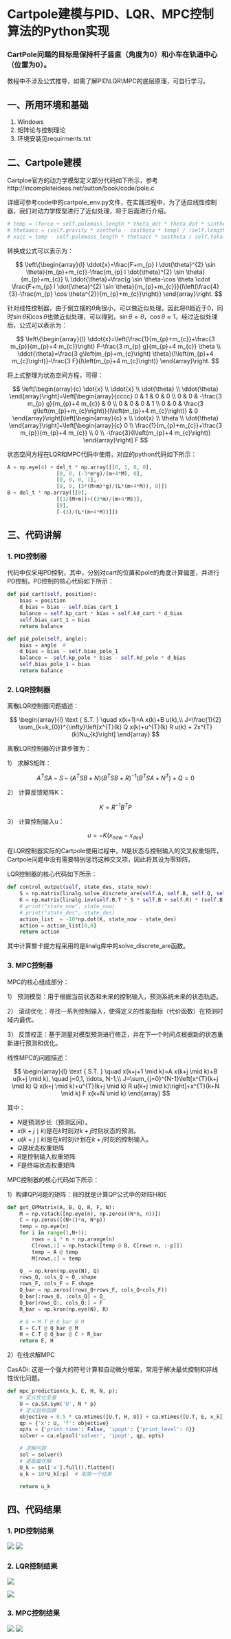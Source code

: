 # Cartpole建模与PID、LQR、MPC控制算法的Python实现

### CartPole问题的目标是保持杆子竖直（角度为0）和小车在轨道中心（位置为0）。

教程中不涉及公式推导，如需了解PID\LQR\MPC的底层原理，可自行学习。

## 一、所用环境和基础
1. Windows
2. 矩阵论与控制理论
3. 环境安装见requirments.txt

## 二、Cartpole建模

Cartploe官方的动力学模型定义部分代码如下所示，参考http://incompleteideas.net/sutton/book/code/pole.c

详细可参考code中的cartpole_env.py文件，在实践过程中，为了适应线性控制器，我们对动力学模型进行了近似处理，将于后面进行介绍。

```python
# temp = (force + self.polemass_length * theta_dot * theta_dot * sintheta) / self.total_mass
# thetaacc = (self.gravity * sintheta - costheta * temp) / (self.length * (4.0 / 3.0 - self.masspole * costheta * costheta / self.total_mass))
# xacc = temp - self.polemass_length * thetaacc * costheta / self.total_mass
```

转换成公式可以表示为：

$$
\left\{\begin{array}{l}
\ddot{x}=\frac{F+m_{p} l \dot{\theta}^{2} \sin \theta}{m_{p}+m_{c}}-\frac{m_{p} l \dot{\theta}^{2} \sin \theta}{m_{p}+m_{c}} \\
\ddot{\theta}=\frac{g \sin \theta-\cos \theta \cdot \frac{F+m_{p} l \dot{\theta}^{2} \sin \theta}{m_{p}+m_{c}}}{l\left(\frac{4}{3}-\frac{m_{p} \cos \theta^{2}}{m_{p}+m_{c}}\right)}
\end{array}\right.
$$

针对线性控制器，由于倒立摆的$\theta$角很小，可以做近似处理，因此将$\theta$趋近于0，同时$\sin \theta$和$\cos \theta$也做近似处理，可以得到，$\sin \theta \approx \theta$，$\cos \theta \approx 1$，经过近似处理后，公式可以表示为：

$$
\left\{\begin{array}{l}
\ddot{x}=\left(\frac{1}{m_{p}+m_{c}}+\frac{3 m_{p}}{m_{p}+4 m_{c}}\right) F-\frac{3 m_{p} g}{m_{p}+4 m_{c}} \theta \\
\ddot{\theta}=\frac{3 g\left(m_{p}+m_{c}\right) \theta}{l\left(m_{p}+4 m_{c}\right)}-\frac{3 F}{l\left(m_{p}+4 m_{c}\right)}
\end{array}\right.
$$

将上式整理为状态空间方程，可得：

$$
\left[\begin{array}{c}
\dot{x} \\
\ddot{x} \\
\dot{\theta} \\
\ddot{\theta}
\end{array}\right]=\left[\begin{array}{cccc}
0 & 1 & 0 & 0 \\
0 & 0 & -\frac{3 m_{p} g}{m_{p}+4 m_{c}} & 0 \\
0 & 0 & 0 & 1 \\
0 & 0 & \frac{3 g\left(m_{p}+m_{c}\right)}{l\left(m_{p}+4 m_{c}\right)} & 0
\end{array}\right]\left[\begin{array}{c}
x \\
\dot{x} \\
\theta \\
\dot{\theta}
\end{array}\right]+\left[\begin{array}{c}
0 \\
\frac{1}{m_{p}+m_{c}}+\frac{3 m_{p}}{m_{p}+4 m_{c}} \\
0 \\
-\frac{3}{l\left(m_{p}+4 m_{c}\right)}
\end{array}\right] F
$$

状态空间方程在LQR和MPC代码中使用，对应的python代码如下所示：
```python
A = np.eye(4) + del_t * np.array([[0, 1, 0, 0],
                [0, 0, (-3*m*g)/(m+4*M), 0],
                [0, 0, 0, 1],
                [0, 0, (3*(M+m)*g)/(L*(m+4*M)), 0]])
B = del_t * np.array([[0],
                [(1/(M+m))+((3*m)/(m+4*M))],
                [0],
                [-(3)/(L*(m+4*M))]])
```

## 三、代码讲解
### 1. PID控制器

代码中仅采用PD控制，其中，分别对cart的位置和pole的角度计算偏差，并进行PD控制，PD控制的核心代码如下所示：

```python
def pid_cart(self, position):
    bias = position
    d_bias = bias - self.bias_cart_1
    balance = self.kp_cart * bias + self.kd_cart * d_bias
    self.bias_cart_1 = bias
    return balance

def pid_pole(self, angle):
    bias = angle  #
    d_bias = bias - self.bias_pole_1
    balance = -self.kp_pole * bias - self.kd_pole * d_bias
    self.bias_pole_1 = bias
    return balance
```

### 2. LQR控制器

离散LQR控制器问题描述：

$$
\begin{array}{l}
\text { S.T. } \quad x(k+1)=A x(k)+B u(k),\\
J=\frac{1}{2} \sum_{k=k_{0}}^{\infty}\left[x^{T}(k) Q x(k)+u^{T}(k) R u(k) + 2x^{T}(k)Nu_{k}\right]
\end{array}
$$

离散LQR控制器的计算步骤为：

1） 求解S矩阵：

$$
A^{T} S A-S-\left(A^{T} S B+N\right)\left(B^{T} S B+R\right)^{-1}\left(B^{T} S A+N^{T}\right)+Q=0
$$

2） 计算反馈矩阵K：

$$
K=R^{-1}B^{T}P
$$

3） 计算控制输入u：

$$
u=-K(x_{now}-x_{des})
$$

在LQR控制器实际的Cartpole使用过程中，$N$是状态与控制输入的交叉权重矩阵，Cartpole问题中没有需要特别惩罚这种交叉项，因此将其设为零矩阵。

LQR控制器的核心代码如下所示：

```python
def control_output(self, state_des, state_now):
    S = np.matrix(linalg.solve_discrete_are(self.A, self.B, self.Q, self.R))
    K = np.matrix(linalg.inv(self.B.T * S * self.B + self.R) * (self.B.T * S * self.A))
    # print("state_now", state_now)
    # print("state_des", state_des)
    action_list  = -10*np.dot(K, state_now - state_des)
    action = action_list[0,0]
    return action
```

其中计算黎卡提方程采用的是linalg库中的solve_discrete_are函数。

### 3. MPC控制器

MPC的核心组成部分：

1） 预测模型：用于根据当前状态和未来的控制输入，预测系统未来的状态轨迹。

2） 滚动优化：寻找一系列控制输入，使得定义的性能指标（代价函数）在预测时域内最优。

3） 反馈校正：基于测量对模型预测进行修正，并在下一个时间点根据新的状态重新进行预测和优化。

线性MPC的问题描述：

$$
\begin{array}{l}
\text { S.T. } \quad x(k+j+1 \mid k)=A x(k+j \mid k)+B u(k+j \mid k), \quad j=0,1, \ldots, N-1,\\
J=\sum_{j=0}^{N-1}\left[x^{T}(k+j \mid k) Q x(k+j \mid k)+u^{T}(k+j \mid k) R u(k+j \mid k)\right]+x^{T}(k+N \mid k) F x(k+N \mid k)
\end{array}
$$

其中：

* $N$是预测步长（预测区间）。
* $x(k+j \mid k)$是在$k$时刻对$k+j$时刻状态的预测。
* $u(k+j \mid k)$是在$k$时刻计划在$k+j$时刻的控制输入。
* $Q$是状态权重矩阵
* $R$是控制输入权重矩阵
* $F$是终端状态权重矩阵

MPC控制器的核心代码如下所示：

1）构建QP问题的矩阵：目的就是计算QP公式中的矩阵H和E

```python
def get_QPMatrix(A, B, Q, R, F, N):
    M = np.vstack([np.eye(n), np.zeros((N*n, n))])
    C = np.zeros(((N+1)*n, N*p))
    temp = np.eye(n)
    for i in range(1,N+1):
        rows = i * n + np.arange(n)
        C[rows,:] = np.hstack([temp @ B, C[rows-n, :-p]])
        temp = A @ temp
        M[rows,:] = temp

    Q_ = np.kron(np.eye(N), Q)
    rows_Q, cols_Q = Q_.shape
    rows_F, cols_F = F.shape
    Q_bar = np.zeros((rows_Q+rows_F, cols_Q+cols_F))
    Q_bar[:rows_Q, :cols_Q] = Q_
    Q_bar[rows_Q:, cols_Q:] = F
    R_bar = np.kron(np.eye(N), R)

    # G = M.T @ Q_bar @ M
    E = C.T @ Q_bar @ M
    H = C.T @ Q_bar @ C + R_bar
    return E, H
```

2）在线求解MPC

CasADi: 这是一个强大的符号计算和自动微分框架，常用于解决最优控制和非线性优化问题。

```python
def mpc_prediction(x_k, E, H, N, p):
    # 定义优化变量
    U = ca.SX.sym('U', N * p)
    # 定义目标函数
    objective = 0.5 * ca.mtimes([U.T, H, U]) + ca.mtimes([U.T, E, x_k])
    qp = {'x': U, 'f': objective}
    opts = {'print_time': False, 'ipopt': {'print_level': 0}}
    solver = ca.nlpsol('solver', 'ipopt', qp, opts)

    # 求解问题
    sol = solver()
    # 提取最优解
    U_k = sol['x'].full().flatten()
    u_k = 10*U_k[:p]  # 取第一个结果

    return u_k
```

## 四、代码结果

### 1. PID控制结果

<img src="code/PID_CartPole-v1.gif"/>

<img src="code/PID.png"/>

### 2. LQR控制结果

![](code/LQR_CartPole-v1.gif)

![](code/LQR.png)

### 3. MPC控制结果

<img src="code/MPC_CartPole-v1.gif"/>

<img src="code/MPC.png"/>

